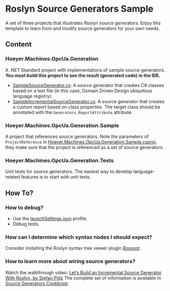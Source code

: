 # Roslyn Source Generators Sample

A set of three projects that illustrates Roslyn source generators. Enjoy this template to learn from and modify source generators for your own needs.

## Content
### Hoeyer.Machines.OpcUa.Generation
A .NET Standard project with implementations of sample source generators.
**You must build this project to see the result (generated code) in the IDE.**

- [SampleSourceGenerator.cs](SampleSourceGenerator.cs): A source generator that creates C# classes based on a text file (in this case, Domain Driven Design ubiquitous language registry).
- [SampleIncrementalSourceGenerator.cs](SampleIncrementalSourceGenerator.cs): A source generator that creates a custom report based on class properties. The target class should be annotated with the `Generators.ReportAttribute` attribute.

### Hoeyer.Machines.OpcUa.Generation.Sample
A project that references source generators. Note the parameters of `ProjectReference` in [Hoeyer.Machines.OpcUa.Generation.Sample.csproj](../Hoeyer.Machines.OpcUa.Generation.Sample/Hoeyer.Machines.OpcUa.Generation.Sample.csproj), they make sure that the project is referenced as a set of source generators. 

### Hoeyer.Machines.OpcUa.Generation.Tests
Unit tests for source generators. The easiest way to develop language-related features is to start with unit tests.

## How To?
### How to debug?
- Use the [launchSettings.json](Properties/launchSettings.json) profile.
- Debug tests.

### How can I determine which syntax nodes I should expect?
Consider installing the Roslyn syntax tree viewer plugin [Rossynt](https://plugins.jetbrains.com/plugin/16902-rossynt/).

### How to learn more about wiring source generators?
Watch the walkthrough video: [Let’s Build an Incremental Source Generator With Roslyn, by Stefan Pölz](https://youtu.be/azJm_Y2nbAI)
The complete set of information is available in [Source Generators Cookbook](https://github.com/dotnet/roslyn/blob/main/docs/features/source-generators.cookbook.md).